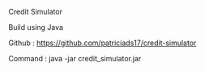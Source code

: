 Credit Simulator  

Build using Java  

Github : https://github.com/patriciads17/credit-simulator  

Command : java -jar credit_simulator.jar

